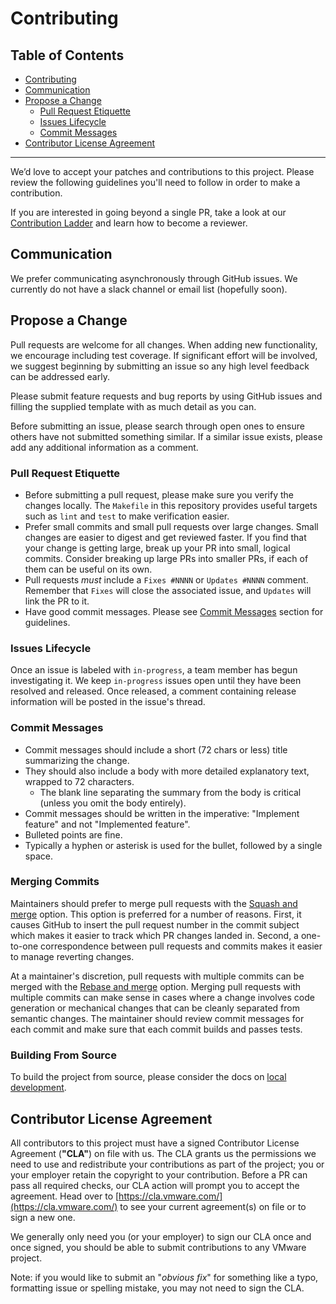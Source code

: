 # Contributing

## Table of Contents

* [Contributing](#contributing)
* [Communication](#communication)
* [Propose a Change](#propose-a-change)
  * [Pull Request Etiquette](#pull-request-etiquette)
  * [Issues Lifecycle](#issues-lifecycle)
  * [Commit Messages](#commit-messages)
* [Contributor License Agreement](#contributor-license-agreement)

--------------

We’d love to accept your patches and contributions to this project. Please
review the following guidelines you'll need to follow in order to make a
contribution.

If you are interested in going beyond a single PR, take a look at our
[Contribution Ladder](docs/community/contribution-ladder.md) and learn how to become a
reviewer.

## Communication

We prefer communicating asynchronously through GitHub issues. We currently do
not have a slack channel or email list (hopefully soon).

## Propose a Change

Pull requests are welcome for all changes. When adding new functionality, we
encourage including test coverage. If significant effort will be involved, we
suggest beginning by submitting an issue so any high level feedback can be
addressed early.

Please submit feature requests and bug reports by using GitHub issues and filling
the supplied template with as much detail as you can.

Before submitting an issue, please search through open ones to ensure others
have not submitted something similar. If a similar issue exists, please add any
additional information as a comment.

### Pull Request Etiquette

* Before submitting a pull request, please make sure you verify the changes
  locally. The `Makefile` in this repository provides useful targets such as
  `lint` and `test` to make verification easier.
* Prefer small commits and small pull requests over large changes.
  Small changes are easier to digest and get reviewed faster. If you find
  that your change is getting large, break up your PR into small, logical
  commits. Consider breaking up large PRs into smaller PRs, if each of them
  can be useful on its own.
* Pull requests *must* include a `Fixes #NNNN` or `Updates #NNNN` comment. Remember
  that `Fixes` will close the associated issue, and `Updates` will link the PR to it.
* Have good commit messages. Please see [Commit Messages](#commit-messages)
  section for guidelines.

### Issues Lifecycle

Once an issue is labeled with `in-progress`, a team member has begun
investigating it. We keep `in-progress` issues open until they have been
resolved and released. Once released, a comment containing release information
will be posted in the issue's thread.

### Commit Messages

* Commit messages should include a short (72 chars or less) title summarizing the change.
* They should also include a body with more detailed explanatory text, wrapped to 72 characters.
  * The blank line separating the summary from the body is critical (unless you omit the body entirely).
* Commit messages should be written in the imperative: "Implement feature" and not "Implemented feature".
* Bulleted points are fine.
* Typically a hyphen or asterisk is used for the bullet, followed by a single space.

### Merging Commits

Maintainers should prefer to merge pull requests with the [Squash and merge](https://help.github.com/en/github/collaborating-with-issues-and-pull-requests/about-pull-request-merges#squash-and-merge-your-pull-request-commits) option.
This option is preferred for a number of reasons.
First, it causes GitHub to insert the pull request number in the commit subject
which makes it easier to track which PR changes landed in.
Second, a one-to-one correspondence between pull requests and commits makes it
easier to manage reverting changes.

At a maintainer's discretion, pull requests with multiple commits can be merged
with the [Rebase and merge](https://help.github.com/en/github/collaborating-with-issues-and-pull-requests/about-pull-request-merges#rebase-and-merge-your-pull-request-commits)
option. Merging pull requests with multiple commits can make sense in cases
where a change involves code generation or mechanical changes that can be
cleanly separated from semantic changes. The maintainer should review commit
messages for each commit and make sure that each commit builds and passes
tests.

### Building From Source

To build the project from source, please consider the docs on [local development](docs/dev/build.md).

## Contributor License Agreement

All contributors to this project must have a signed Contributor License
Agreement (**"CLA"**) on file with us. The CLA grants us the permissions we
need to use and redistribute your contributions as part of the project; you or
your employer retain the copyright to your contribution. Before a PR can pass
all required checks, our CLA action will prompt you to accept the agreement.
Head over to [https://cla.vmware.com/](https://cla.vmware.com/) to see your
current agreement(s) on file or to sign a new one.

We generally only need you (or your employer) to sign our CLA once and once
signed, you should be able to submit contributions to any VMware project.

Note: if you would like to submit an "_obvious fix_" for something like a typo,
formatting issue or spelling mistake, you may not need to sign the CLA.
